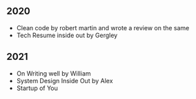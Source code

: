 ## 2020
- Clean code by robert martin and wrote a review on the same
- Tech Resume inside out by Gergley

## 2021
- On Writing well by William
- System Design Inside Out by Alex 
- Startup of You
